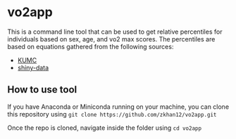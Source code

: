 # vo2app
This is a command line tool that can be used to get relative percentiles for individuals based on sex, age, and vo2 max scores.
The percentiles are based on equations gathered from the following sources: 
- [KUMC](http://www.kumc.edu/fitness-ranking.html)
- [shiny-data](https://vo2peak.shinyapps.io/vo2peak_calculator/)

## How to use tool
If you have Anaconda or Miniconda running on your machine, you can clone this repository using 
`git clone https://github.com/zkhan12/vo2app.git`

Once the repo is cloned, navigate inside the folder using `cd vo2app`
